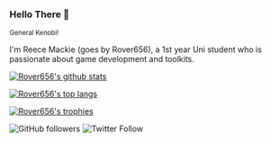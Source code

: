 ### Hello There 👋
<sup>General Kenobi!</sup>

I'm Reece Mackie (goes by Rover656), a 1st year Uni student who is passionate about game development and toolkits.

[![Rover656's github stats](https://github-readme-stats.vercel.app/api?username=Rover656&count_private=true&bg_color=30,e96443,904e95&title_color=fff&text_color=fff)](https://github.com/anuraghazra/github-readme-stats)

[![Rover656's top langs](https://github-readme-stats.vercel.app/api/top-langs/?username=Rover656&langs_count=6&bg_color=30,e96443,904e95&title_color=fff&text_color=fff)](https://github.com/anuraghazra/github-readme-stats)

[![Rover656's trophies](https://github-profile-trophy.vercel.app/?username=Rover656&theme=onedark)](https://github.com/ryo-ma/github-profile-trophy)

![GitHub followers](https://img.shields.io/github/followers/Rover656?style=flat-square)
![Twitter Follow](https://img.shields.io/twitter/follow/Rover656?style=flat-square)
